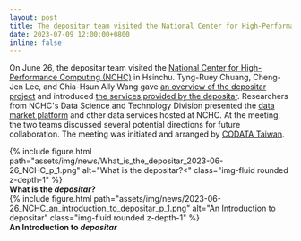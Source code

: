 ```yaml
---
layout: post
title: The depositar team visited the National Center for High-Performance Computing
date: 2023-07-09 12:00:00+0800
inline: false
---
```


On June 26, the depositar team visited the [National Center for High-Performance Computing (NCHC)](https://www.nchc.org.tw/) in Hsinchu. Tyng-Ruey Chuang, Cheng-Jen Lee, and Chia-Hsun Ally Wang gave [an overview of the depositar project](https://m.odw.tw/u/trc/m/what-is-the-depositar/) and introduced [the services provided by the depositar](https://m.odw.tw/u/odw/m/2023-nchc-an-introduction-to-depositar/). Researchers from NCHC's Data Science and Technology Division presented the [data market platform](https://scidm.nchc.org.tw/) and other data services hosted at NCHC. At the meeting, the two teams discussed several potential directions for future collaboration. The meeting was initiated and arranged by [CODATA Taiwan](https://codata.sinica.edu.tw/).

<div class="row">
    <div class="col-sm mt-3 mt-md-0">
        {% include figure.html path="assets/img/news/What_is_the_depositar_2023-06-26_NCHC_p_1.png" alt="What is the depositar?<" class="img-fluid rounded z-depth-1" %}
    </div>
</div>
<div class="caption">
    <b>What is the <em>depositar</em>?</b>
</div>

<div class="row">
    <div class="col-sm mt-3 mt-md-0">
        {% include figure.html path="assets/img/news/2023-06-26_NCHC_an_introduction_to_depositar_p_1.png" alt="An Introduction to depositar" class="img-fluid rounded z-depth-1" %}
    </div>
</div>
<div class="caption">
    <b>An Introduction to <em>depositar</em></b>
</div>
